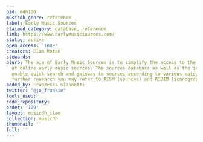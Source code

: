 ```yaml
---
pid: mdh130
musicdh_genre: reference
label: Early Music Sources
claimed_category: database, reference
link: https://www.earlymusicsources.com/
status: active
open_access: 'TRUE'
creators: Elam Rotan
stewards: 
blurb: The aim of Early Music Sources is to simplify the access to the vast amount
  of online early music sources. The sources database as well as the iconography database
  enable quick search and gateway to sources according to various categories. For
  further research you may refer to RISM (sources) and RIDIM (iconography).
added_by: Francesca Giannetti
twitter: "@jo_frankie"
tools_used: 
code_repository: 
order: '129'
layout: musicdh_item
collection: musicdh
thumbnail: ''
full: ''
---
```

